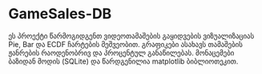 # GameSales-DB
ეს პროექტი წარმოგიდგენთ ვიდეოთამაშების გაყიდვების ვიზუალიზაციას Pie, Bar და ECDF ჩარტების მეშვეობით. გრაფიკები ასახავს თამაშების ჟანრების რაოდენობრივ და პროცენტულ განაწილებას.  მონაცემები ბაზიდან მოდის (SQLite) და წარდგენილია matplotlib ბიბლიოთეკით.
